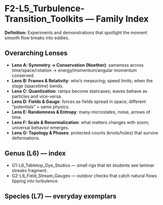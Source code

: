# F2-L5_Turbulence-Transition_Toolkits — Family Index
**Definition:** Experiments and demonstrations that spotlight the moment smooth flow breaks into eddies.
## Overarching Lenses

- **Lens A: Symmetry -> Conservation (Noether)**: sameness across time/space/rotation → energy/momentum/angular momentum conserved.
- **Lens B: Frames & Relativity**: who’s measuring; speed limits; when the stage (spacetime) bends.
- **Lens C: Quantization**: ramps become staircases; waves behave as particles and vice-versa.
- **Lens D: Fields & Gauge**: forces as fields spread in space; different “potentials” = same physics.
- **Lens E: Randomness & Entropy**: many-microstates, noise, arrows of time.
- **Lens F: Scale & Renormalization**: what matters changes with zoom; universal behavior emerges.
- **Lens G: Topology & Phases**: protected counts (knots/holes) that survive deformations.

## Genus (L6) — index
- G1-L6_Tabletop_Dye_Studios — small rigs that let students see laminar streaks fragment.
- G2-L6_Field_Stream_Gauges — outdoor checks that catch natural flows tipping into turbulence.

## Species (L7) — everyday exemplars
